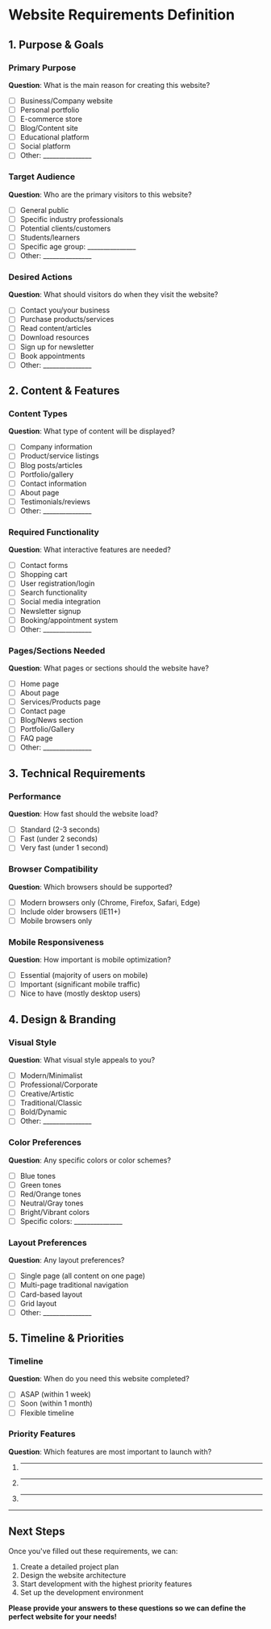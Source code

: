 # Website Requirements Definition

## 1. Purpose & Goals

### Primary Purpose
**Question**: What is the main reason for creating this website?
- [ ] Business/Company website
- [ ] Personal portfolio
- [ ] E-commerce store
- [ ] Blog/Content site
- [ ] Educational platform
- [ ] Social platform
- [ ] Other: _______________

### Target Audience
**Question**: Who are the primary visitors to this website?
- [ ] General public
- [ ] Specific industry professionals
- [ ] Potential clients/customers
- [ ] Students/learners
- [ ] Specific age group: _______________
- [ ] Other: _______________

### Desired Actions
**Question**: What should visitors do when they visit the website?
- [ ] Contact you/your business
- [ ] Purchase products/services
- [ ] Read content/articles
- [ ] Download resources
- [ ] Sign up for newsletter
- [ ] Book appointments
- [ ] Other: _______________

## 2. Content & Features

### Content Types
**Question**: What type of content will be displayed?
- [ ] Company information
- [ ] Product/service listings
- [ ] Blog posts/articles
- [ ] Portfolio/gallery
- [ ] Contact information
- [ ] About page
- [ ] Testimonials/reviews
- [ ] Other: _______________

### Required Functionality
**Question**: What interactive features are needed?
- [ ] Contact forms
- [ ] Shopping cart
- [ ] User registration/login
- [ ] Search functionality
- [ ] Social media integration
- [ ] Newsletter signup
- [ ] Booking/appointment system
- [ ] Other: _______________

### Pages/Sections Needed
**Question**: What pages or sections should the website have?
- [ ] Home page
- [ ] About page
- [ ] Services/Products page
- [ ] Contact page
- [ ] Blog/News section
- [ ] Portfolio/Gallery
- [ ] FAQ page
- [ ] Other: _______________

## 3. Technical Requirements

### Performance
**Question**: How fast should the website load?
- [ ] Standard (2-3 seconds)
- [ ] Fast (under 2 seconds)
- [ ] Very fast (under 1 second)

### Browser Compatibility
**Question**: Which browsers should be supported?
- [ ] Modern browsers only (Chrome, Firefox, Safari, Edge)
- [ ] Include older browsers (IE11+)
- [ ] Mobile browsers only

### Mobile Responsiveness
**Question**: How important is mobile optimization?
- [ ] Essential (majority of users on mobile)
- [ ] Important (significant mobile traffic)
- [ ] Nice to have (mostly desktop users)

## 4. Design & Branding

### Visual Style
**Question**: What visual style appeals to you?
- [ ] Modern/Minimalist
- [ ] Professional/Corporate
- [ ] Creative/Artistic
- [ ] Traditional/Classic
- [ ] Bold/Dynamic
- [ ] Other: _______________

### Color Preferences
**Question**: Any specific colors or color schemes?
- [ ] Blue tones
- [ ] Green tones
- [ ] Red/Orange tones
- [ ] Neutral/Gray tones
- [ ] Bright/Vibrant colors
- [ ] Specific colors: _______________

### Layout Preferences
**Question**: Any layout preferences?
- [ ] Single page (all content on one page)
- [ ] Multi-page traditional navigation
- [ ] Card-based layout
- [ ] Grid layout
- [ ] Other: _______________

## 5. Timeline & Priorities

### Timeline
**Question**: When do you need this website completed?
- [ ] ASAP (within 1 week)
- [ ] Soon (within 1 month)
- [ ] Flexible timeline

### Priority Features
**Question**: Which features are most important to launch with?
1. _______________
2. _______________
3. _______________

---

## Next Steps
Once you've filled out these requirements, we can:
1. Create a detailed project plan
2. Design the website architecture
3. Start development with the highest priority features
4. Set up the development environment

**Please provide your answers to these questions so we can define the perfect website for your needs!**
